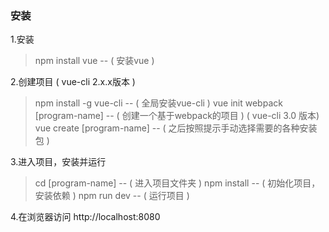 ### 安装

1.安装
> npm install vue -- ( 安装vue )

2.创建项目 
( vue-cli 2.x.x版本 )
> npm install -g vue-cli -- ( 全局安装vue-cli )
> vue init webpack [program-name] -- ( 创建一个基于webpack的项目 )
( vue-cli 3.0 版本)
> vue create [program-name] -- ( 之后按照提示手动选择需要的各种安装包 )

3.进入项目，安装并运行
> cd [program-name] -- ( 进入项目文件夹 )
> npm install -- ( 初始化项目，安装依赖 )
> npm run dev -- ( 运行项目 )

4.在浏览器访问 http://localhost:8080

